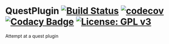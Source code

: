 # QuestPlugin [![Build Status](https://travis-ci.com/timanema/QuestPlugin.svg?branch=dev)](https://travis-ci.com/timanema/QuestPlugin) [![codecov](https://codecov.io/gh/timanema/QuestPlugin/branch/dev/graph/badge.svg)](https://codecov.io/gh/timanema/QuestPlugin) [![Codacy Badge](https://api.codacy.com/project/badge/Grade/9be856236e574ad4a0c0c50511010f9e)](https://www.codacy.com?utm_source=github.com&amp;utm_medium=referral&amp;utm_content=timanema/QuestPlugin&amp;utm_campaign=Badge_Grade) [![License: GPL v3](https://img.shields.io/badge/License-GPLv3-blue.svg)](https://www.gnu.org/licenses/gpl-3.0)
                                                                                                                                                                                                                                                                                                                                                                                                                                                                                                                                                                                             


Attempt at a quest plugin